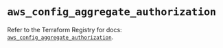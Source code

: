 # `aws_config_aggregate_authorization`

Refer to the Terraform Registry for docs: [`aws_config_aggregate_authorization`](https://registry.terraform.io/providers/hashicorp/aws/5.99.1/docs/resources/config_aggregate_authorization).

